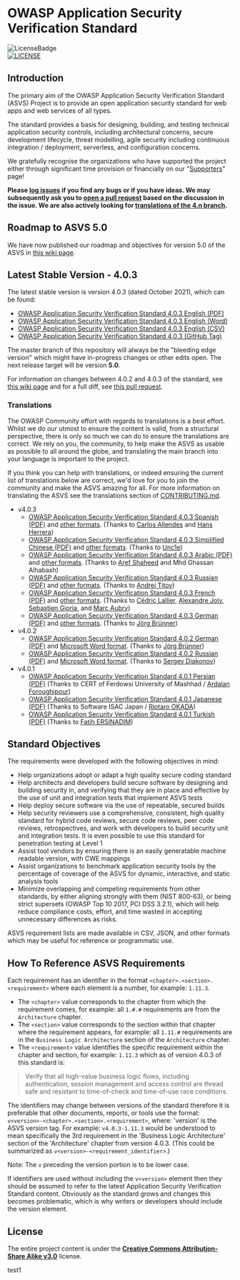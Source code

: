 # OWASP Application Security Verification Standard
![LicenseBadge](https://img.shields.io/badge/license-C_C-blue.svg)
 </br>[![LICENSE](https://i.creativecommons.org/l/by-sa/3.0/88x31.png)](http://creativecommons.org/licenses/by-sa/3.0/) 
## Introduction

The primary aim of the OWASP Application Security Verification Standard (ASVS) Project is to provide an open application security standard for web apps and web services of all types.

The standard provides a basis for designing, building, and testing technical application security controls, including architectural concerns, secure development lifecycle, threat modelling, agile security including continuous integration / deployment, serverless, and configuration concerns.

We gratefully recognise the organizations who have supported the project either through significant time provision or financially on our "[Supporters](SUPPORTERS.md)" page!

**Please [log issues](https://github.com/OWASP/ASVS/issues) if you find any bugs or if you have ideas. We may subsequently ask you to [open a pull request](https://github.com/OWASP/ASVS/pulls) based on the discussion in the issue. We are also actively looking for [translations of the 4.n branch](CONTRIBUTING.md#translations).**

## Roadmap to ASVS 5.0

We have now published our roadmap and objectives for version 5.0 of the ASVS in [this wiki page](https://github.com/OWASP/ASVS/wiki/Roadmap-to-version-5.0).

## Latest Stable Version - 4.0.3

The latest stable version is version 4.0.3 (dated October 2021), which can be found:
* [OWASP Application Security Verification Standard 4.0.3 English (PDF)](https://github.com/OWASP/ASVS/raw/v4.0.3/4.0/OWASP%20Application%20Security%20Verification%20Standard%204.0.3-en.pdf)
* [OWASP Application Security Verification Standard 4.0.3 English (Word)](https://github.com/OWASP/ASVS/raw/v4.0.3/4.0/docs_en/OWASP%20Application%20Security%20Verification%20Standard%204.0.3-en.docx)
* [OWASP Application Security Verification Standard 4.0.3 English (CSV)](https://github.com/OWASP/ASVS/raw/v4.0.3/4.0/docs_en/OWASP%20Application%20Security%20Verification%20Standard%204.0.3-en.csv)
* [OWASP Application Security Verification Standard 4.0.3 (GitHub Tag)](https://github.com/OWASP/ASVS/tree/v4.0.3)

The master branch of this repository will always be the "bleeding edge version" which might have in-progress changes or other edits open. The next release target will be version **5.0**.

For information on changes between 4.0.2 and 4.0.3 of the standard, see [this wiki page](https://github.com/OWASP/ASVS/wiki/What-is-new-in-version-4.0.3) and for a full diff, see [this pull request](https://github.com/OWASP/ASVS/pull/1104/files?file-filters%5B%5D=.md&file-filters%5B%5D=.py&file-filters%5B%5D=.sh&file-filters%5B%5D=.yml&file-filters%5B%5D=No+extension).

### Translations

The OWASP Community effort with regards to translations is a best effort. Whilst we do our utmost to ensure the content is valid, from a structural perspective, there is only so much we can do to ensure the translations are correct. We rely on you, the community, to help make the ASVS as usable as possible to all around the globe, and translating the main branch into your language is important to the project.

If you think you can help with translations, or indeed ensuring the current list of translations below are correct, we'd love for you to join the community and make the ASVS amazing for all. For more information on translating the ASVS see the translations section of [CONTRIBUTING.md](CONTRIBUTING.md#translations).

* v4.0.3
    * [OWASP Application Security Verification Standard 4.0.3 Spanish (PDF)](4.0/OWASP%20Application%20Security%20Verification%20Standard%204.0.3-es.pdf) and [other formats](4.0/docs_es). (Thanks to [Carlos Allendes](https://github.com/CarlosAllendes) and [Hans Herrera](https://github.com/hansphp))
    * [OWASP Application Security Verification Standard 4.0.3 Simplified Chinese (PDF)](4.0/OWASP%20Application%20Security%20Verification%20Standard%204.0.3-zh-cn.pdf) and [other formats](4.0/docs_zh-cn).  (Thanks to [Unc1e](https://github.com/hi-unc1e))
    * [OWASP Application Security Verification Standard 4.0.3 Arabic (PDF)](4.0/OWASP%20Application%20Security%20Verification%20Standard%204.0.3-ar.pdf) and [other formats](4.0/docs_ar).  (Thanks to [Aref Shaheed](https://github.com/aref2008) and Mhd Ghassan Alhabash)
    * [OWASP Application Security Verification Standard 4.0.3 Russian (PDF)](4.0/OWASP%20Application%20Security%20Verification%20Standard%204.0.3-ru.pdf) and [other formats](4.0/docs_ru). (Thanks to [Andrei Titov](https://github.com/andrettv))
    * [OWASP Application Security Verification Standard 4.0.3 French (PDF)](4.0/OWASP%20Application%20Security%20Verification%20Standard%204.0.3-fr.pdf) and [other formats](4.0/docs_fr). (Thanks to [Cédric Lallier](https://github.com/clallier94), [Alexandre Joly](https://github.com/inaz0), [Sebastien Gioria](https://github.com/SPoint42), and [Marc Aubry](https://github.com/Marx314))
    * [OWASP Application Security Verification Standard 4.0.3 German (PDF)](4.0/OWASP%20Application%20Security%20Verification%20Standard%204.0.3-de.pdf) and [other formats](4.0/docs_de). (Thanks to [Jörg Brünner](https://github.com/JoergBruenner))
* v4.0.2
    * [OWASP Application Security Verification Standard 4.0.2 German (PDF)](4.0/OWASP%20Application%20Security%20Verification%20Standard%204.0.2-de.pdf) and [Microsoft Word format](4.0/docs_de/OWASP%20Application%20Security%20Verification%20Standard%204.0.2-de.docx). (Thanks to [Jörg Brünner](https://github.com/JoergBruenner)) 
    * [OWASP Application Security Verification Standard 4.0.2 Russian (PDF)](4.0/OWASP%20Application%20Security%20Verification%20Standard%204.0.2-ru.pdf) and [Microsoft Word format](4.0/docs_ru/OWASP%20Application%20Security%20Verification%20Standard%204.0.2-ru.docx). (Thanks to [Sergey Diakonov](https://github.com/sergeydiak1980))
 * v4.0.1
    * [OWASP Application Security Verification Standard 4.0.1 Persian (PDF)](4.0/OWASP%20Application%20Security%20Verification%20Standard%204.0.1-fa.pdf) (Thanks to CERT of Ferdowsi University of Mashhad / [Ardalan Foroughipour](https://github.com/ardalanForoughipour))
    * [OWASP Application Security Verification Standard 4.0.1 Japanese (PDF)](4.0/OWASP%20Application%20Security%20Verification%20Standard%204.0.1-ja.pdf) (Thanks to Software ISAC Japan / [Riotaro OKADA](https://github.com/okdt))
    * [OWASP Application Security Verification Standard 4.0.1 Turkish (PDF)](4.0/OWASP%20Application%20Security%20Verification%20Standard%204.0.1-tr.pdf) (Thanks to [Fatih ERSINADIM](https://github.com/fatihersinadim))

## Standard Objectives

The requirements were developed with the following objectives in mind:

* Help organizations adopt or adapt a high quality secure coding standard
* Help architects and developers build secure software by designing and building security in, and verifying that they are in place and effective by the use of unit and integration tests that implement ASVS tests
* Help deploy secure software via the use of repeatable, secured builds
* Help security reviewers use a comprehensive, consistent, high quality standard for hybrid code reviews, secure code reviews, peer code reviews, retrospectives, and work with developers to build security unit and integration tests. It is even possible to use this standard for penetration testing at Level 1
* Assist tool vendors by ensuring there is an easily generatable machine readable version, with CWE mappings
* Assist organizations to benchmark application security tools by the percentage of coverage of the ASVS for dynamic, interactive, and static analysis tools
* Minimize overlapping and competing requirements from other standards, by either aligning strongly with them (NIST 800-63), or being strict supersets (OWASP Top 10 2017, PCI DSS 3.2.1), which will help reduce compliance costs, effort, and time wasted in accepting unnecessary differences as risks.

ASVS requirement lists are made available in CSV, JSON, and other formats which may be useful for reference or programmatic use.

## How To Reference ASVS Requirements

Each requirement has an identifier in the format `<chapter>.<section>.<requirement>` where each element is a number, for example: `1.11.3`.
- The `<chapter>` value corresponds to the chapter from which the requirement comes, for example: all `1.#.#` requirements are from the `Architecture` chapter.
- The `<section>` value corresponds to the section within that chapter where the requirement appears, for example: all `1.11.#` requirements are in the `Business Logic Architecture` section of the `Architecture` chapter.
- The `<requirement>` value identifies the specific requirement within the chapter and section, for example: `1.11.3` which as of version 4.0.3 of this standard is:

> Verify that all high-value business logic flows, including authentication, session management and access control are thread safe and resistant to time-of-check and time-of-use race conditions.

The identifiers may change between versions of the standard therefore it is preferable that other documents, reports, or tools use the format: `v<version>-<chapter>.<section>.<requirement>`, where: 'version' is the ASVS version tag. For example: `v4.0.3-1.11.3` would be understood to mean specifically the 3rd requirement in the 'Business Logic Architecture' section of the 'Architecture' chapter from version 4.0.3. (This could be summarized as `v<version>-<requirement_identifier>`.)

Note: The `v` preceding the version portion is to be lower case.

If identifiers are used without including the `v<version>` element then they should be assumed to refer to the latest Application Security Verification Standard content. Obviously as the standard grows and changes this becomes problematic, which is why writers or developers should include the version element.

## License

The entire project content is under the **[Creative Commons Attribution-Share Alike v3.0](https://creativecommons.org/licenses/by-sa/3.0/)** license.

test1

